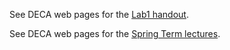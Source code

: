See DECA web pages for the [Lab1 handout](https://intranet.ee.ic.ac.uk/t.clarke/arch/deca/images/Lab23_1_ALU.pdf).

See DECA web pages for the [Spring Term lectures](https://intranet.ee.ic.ac.uk/t.clarke/arch/deca/lecs/DecaSpring23.pdf).
